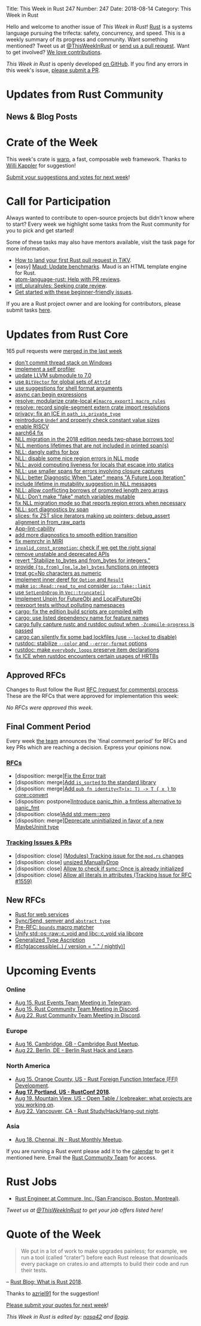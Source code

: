 Title: This Week in Rust 247
Number: 247
Date: 2018-08-14
Category: This Week in Rust

Hello and welcome to another issue of *This Week in Rust*!
[Rust](http://rust-lang.org) is a systems language pursuing the trifecta: safety, concurrency, and speed.
This is a weekly summary of its progress and community.
Want something mentioned? Tweet us at [@ThisWeekInRust](https://twitter.com/ThisWeekInRust) or [send us a pull request](https://github.com/cmr/this-week-in-rust).
Want to get involved? [We love contributions](https://github.com/rust-lang/rust/blob/master/CONTRIBUTING.md).

*This Week in Rust* is openly developed [on GitHub](https://github.com/cmr/this-week-in-rust).
If you find any errors in this week's issue, [please submit a PR](https://github.com/cmr/this-week-in-rust/pulls).

# Updates from Rust Community

## News & Blog Posts

# Crate of the Week

This week's crate is [warp](https://github.com/seanmonstar/warp), a fast, composable web framework. Thanks to [Willi Kappler](https://users.rust-lang.org/t/crate-of-the-week/2704/428) for suggestion!

[Submit your suggestions and votes for next week][submit_crate]!

[submit_crate]: https://users.rust-lang.org/t/crate-of-the-week/2704

# Call for Participation

Always wanted to contribute to open-source projects but didn't know where to start?
Every week we highlight some tasks from the Rust community for you to pick and get started!

Some of these tasks may also have mentors available, visit the task page for more information.

* [How to land your first Rust pull request in TiKV](https://www.pingcap.com/blog/adding-built-in-functions-to-tikv/).
* [easy] [Maud: Update benchmarks](https://github.com/lfairy/maud/issues/143). Maud is an HTML template engine for Rust.
* [atom-language-rust: Help with PR reviews](https://users.rust-lang.org/t/twir-call-for-participation/4821/202).
* [intl_pluralrules: Seeking crate review](https://users.rust-lang.org/t/twir-call-for-participation/4821/203).
* [Get started with these beginner-friendly issues](https://www.rustaceans.org/findwork/starters).

If you are a Rust project owner and are looking for contributors, please submit tasks [here][guidelines].

[guidelines]: https://users.rust-lang.org/t/twir-call-for-participation/4821

# Updates from Rust Core

165 pull requests were [merged in the last week][merged]

[merged]: https://github.com/search?q=is%3Apr+org%3Arust-lang+is%3Amerged+merged%3A2018-07-23..2018-07-31

* [don't commit thread stack on Windows](https://github.com/rust-lang/rust/pull/52847)
* [implement a self profiler](https://github.com/rust-lang/rust/pull/51657)
* [update LLVM submodule to 7.0](https://github.com/rust-lang/rust/pull/52983)
* [use `BitVector` for global sets of `AttrId`](https://github.com/rust-lang/rust/pull/52799)
* [use suggestions for shell format arguments](https://github.com/rust-lang/rust/pull/52888)
* [async can begin expressions](https://github.com/rust-lang/rust/pull/52954)
* [resolve: modularize crate-local `#[macro_export] macro_rules`](https://github.com/rust-lang/rust/pull/52234)
* [resolve: record single-segment extern crate import resolutions](https://github.com/rust-lang/rust/pull/52930)
* [privacy: fix an ICE in `path_is_private_type`](https://github.com/rust-lang/rust/pull/53001)
* [reintroduce `Undef` and properly check constant value sizes](https://github.com/rust-lang/rust/pull/52712)
* [enable RISCV](https://github.com/rust-lang/rust/pull/52787)
* [aarch64 fix](https://github.com/rust-lang/llvm/pull/123)
* [NLL migration in the 2018 edition needs two-phase borrows too!](https://github.com/rust-lang/rust/pull/52975)
* [NLL mentions lifetimes that are not included in printed span(s)](https://github.com/rust-lang/rust/pull/52973)
* [NLL: dangly paths for box](https://github.com/rust-lang/rust/pull/52782)
* [NLL: disable some nice region errors in NLL mode](https://github.com/rust-lang/rust/pull/53115)
* [NLL: avoid computing liveness for locals that escape into statics](https://github.com/rust-lang/rust/pull/52991)
* [NLL: use smaller spans for errors involving closure captures](https://github.com/rust-lang/rust/pull/52959)
* [NLL: better Diagnostic When "Later" means "A Future Loop Iteration"](https://github.com/rust-lang/rust/pull/52948)
* [include lifetime in mutability suggestion in NLL messages](https://github.com/rust-lang/rust/pull/52883)
* [NLL: allow conflicting borrows of promoted length zero arrays](https://github.com/rust-lang/rust/pull/52834)
* [NLL: Don't make "fake" match variables mutable](https://github.com/rust-lang/rust/pull/52810)
* [fix NLL migration mode so that reports region errors when necessary](https://github.com/rust-lang/rust/pull/53045)
* [NLL: sort diagnostics by span](https://github.com/rust-lang/rust/pull/52904)
* [slices: fix ZST slice iterators making up pointers; debug_assert alignment in from_raw_parts](https://github.com/rust-lang/rust/pull/52206)
* [App-lint-cability](https://github.com/rust-lang/rust/pull/52968)
* [add more diagnostics to smooth edition transition](https://github.com/rust-lang/cargo/pull/5824)
* [fix memrchr in MIRI](https://github.com/rust-lang/rust/pull/52854)
* [`invalid_const_promotion`: check if we get the right signal](https://github.com/rust-lang/rust/pull/52823)
* [remove unstable and deprecated APIs](https://github.com/rust-lang/rust/pull/52732)
* [revert "Stabilize to_bytes and from_bytes for integers."](https://github.com/rust-lang/rust/pull/52850)
* [provide `{to,from}_{ne,le,be}_bytes` functions on integers](https://github.com/rust-lang/rust/pull/51919)
* [treat gc=No characters as numeric](https://github.com/rust-lang/rust/pull/51609)
* [implement inner deref for `Option` and `Result`](https://github.com/rust-lang/rust/pull/50267)
* [make `io::Read::read_to_end` consider `io::Take::limit`](https://github.com/rust-lang/rust/pull/52939)
* [use `SetLenOnDrop` in `Vec::truncate()`](https://github.com/rust-lang/rust/pull/52908)
* [Implement Unpin for FutureObj and LocalFutureObj](https://github.com/rust-lang/rust/pull/52870)
* [reexport tests without polluting namespaces](https://github.com/rust-lang/rust/pull/52890)
* [cargo: fix the edition build scripts are compiled with](https://github.com/rust-lang/cargo/pull/5861)
* [cargo: use listed dependency name for feature names](https://github.com/rust-lang/cargo/pull/5811)
* [cargo fully capture rustc and rustdoc output when `-Zcompile-progress` is passed](https://github.com/rust-lang/cargo/pull/5862)
* [cargo can silently fix some bad lockfiles (use `--locked` to disable)](https://github.com/rust-lang/cargo/pull/5831)
* [rustdoc: stabilize `--color` and `--error-format` options](https://github.com/rust-lang/rust/pull/53003)
* [rustdoc: make `everybody_loops` preserve item declarations](https://github.com/rust-lang/rust/pull/53002)
* [fix ICE when rustdoc encounters certain usages of HRTBs](https://github.com/rust-lang/rust/pull/52990)

## Approved RFCs

Changes to Rust follow the Rust [RFC (request for comments)
process](https://github.com/rust-lang/rfcs#rust-rfcs). These
are the RFCs that were approved for implementation this week:

*No RFCs were approved this week.*

## Final Comment Period

Every week [the team](https://www.rust-lang.org/team.html) announces the
'final comment period' for RFCs and key PRs which are reaching a
decision. Express your opinions now.

### [RFCs](https://github.com/rust-lang/rfcs/labels/final-comment-period)

* [disposition: merge][Fix the Error trait](https://github.com/rust-lang/rfcs/pull/2504)
* [disposition: merge][Add `is_sorted` to the standard library](https://github.com/rust-lang/rfcs/pull/2351)
* [disposition: merge][Add `pub fn identity<T>(x: T) -> T { x }` to core::convert](https://github.com/rust-lang/rfcs/pull/2306)
* [disposition: postpone][Introduce panic_thin, a fmtless alternative to panic_fmt](https://github.com/rust-lang/rfcs/pull/2305)
* [disposition: close][Add std::mem::zero](https://github.com/rust-lang/rfcs/pull/2291)
* [disposition: merge][Deprecate uninitialized in favor of a new MaybeUninit type](https://github.com/rust-lang/rfcs/pull/1892)

### [Tracking Issues & PRs](https://github.com/rust-lang/rust/labels/final-comment-period)

* [disposition: close] [(Modules) Tracking issue for the `mod.rs` changes](https://github.com/rust-lang/rust/issues/53125)
* [disposition: close] [unsized ManuallyDrop](https://github.com/rust-lang/rust/pull/53033)
* [disposition: close] [Allow to check if sync::Once is already initialized](https://github.com/rust-lang/rust/pull/53027)
* [disposition: close] [Allow all literals in attributes (Tracking Issue for RFC #1559)](https://github.com/rust-lang/rust/issues/34981)

## New RFCs

* [Rust for web services](https://github.com/rust-lang/rfcs/issues/2518)
* [Sync/Send, semver and `abstract type`](https://github.com/rust-lang/rfcs/issues/2519)
* [Pre-RFC: `bounds` macro matcher](https://github.com/rust-lang/rfcs/issues/2520)
* [Unify std::os::raw::c_void and libc::c_void via libcore](https://github.com/rust-lang/rfcs/issues/2521)
* [Generalized Type Ascription](https://github.com/rust-lang/rfcs/issues/2522)
* [#\[cfg(accessible(..) / version = ".." / nightly)\]](https://github.com/rust-lang/rfcs/issues/2523)

# Upcoming Events

### Online

* [Aug 15. Rust Events Team Meeting in Telegram](https://t.me/joinchat/EkKINhHCgZ9llzvPidOssA).
* [Aug 15. Rust Community Team Meeting in Discord](https://discordapp.com/channels/442252698964721669/443773747350994945).
* [Aug 22. Rust Community Team Meeting in Discord](https://discordapp.com/channels/442252698964721669/443773747350994945).

### Europe

* [Aug 16. Cambridge, GB - Cambridge Rust Meetup](https://www.meetup.com/Cambridge-Rust-Meetup/events/pzwshpyxlbvb/).
* [Aug 22. Berlin, DE - Berlin Rust Hack and Learn](https://www.meetup.com/opentechschool-berlin/events/253062831/).

### North America

* [Aug 15. Orange County, US - Rust Foreign Function Interface (FFI) Development](https://www.meetup.com/oc-rust/events/253565445/).
* **[Aug 17. Portland, US - RustConf 2018](http://rustconf.com/).**
* [Aug 19. Mountain View, US - Open Table / Icebreaker: what projects are you working on](https://www.meetup.com/Rust-Dev-in-Mountain-View/events/glnfcpyxlbzb/).
* [Aug 22. Vancouver, CA - Rust Study/Hack/Hang-out night](https://www.meetup.com/Vancouver-Rust/events/dqldspyxlblb/).

### Asia

* [Aug 18. Chennai, IN - Rust Monthly Meetup](https://www.meetup.com/mad-rs/events/253751178/).

If you are running a Rust event please add it to the [calendar] to get
it mentioned here. Email the [Rust Community Team][community] for access.

[calendar]: https://www.google.com/calendar/embed?src=apd9vmbc22egenmtu5l6c5jbfc%40group.calendar.google.com
[community]: mailto:community-team@rust-lang.org

# Rust Jobs

* [Rust Engineer at Commure, Inc. (San Francisco, Boston, Montreal)](https://www.reddit.com/r/rust/comments/92e67g/commure_healthcare_software_startup_hiring_rust/).

*Tweet us at [@ThisWeekInRust](https://twitter.com/ThisWeekInRust) to get your job offers listed here!*

# Quote of the Week

> We put in a lot of work to make upgrades painless; for example, we run a tool (called “crater”) before each Rust release that downloads every package on crates.io and attempts to build their code and run their tests.

– [Rust Blog: What is Rust 2018](https://blog.rust-lang.org/2018/07/27/what-is-rust-2018.html).

Thanks to [azriel91](https://users.rust-lang.org/u/azriel91) for the suggestion!

[Please submit your quotes for next week](http://users.rust-lang.org/t/twir-quote-of-the-week/328)!

*This Week in Rust is edited by: [nasa42](https://github.com/nasa42) and [llogiq](https://github.com/llogiq).*
